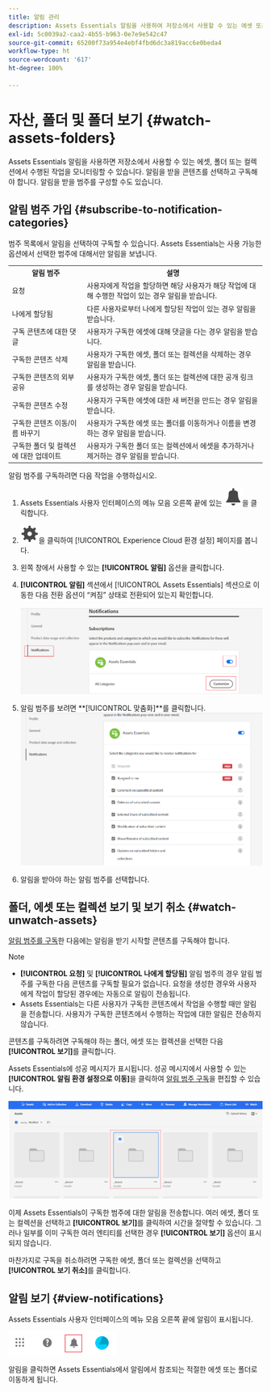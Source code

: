 ```yaml
---
title: 알림 관리
description: Assets Essentials 알림을 사용하여 저장소에서 사용할 수 있는 에셋 또는 폴더에서 수행된 작업을 모니터링합니다.
exl-id: 5c0039a2-caa2-4b55-b963-0e7e9e542c47
source-git-commit: 65200f73a954e4ebf4fbd6dc3a819acc6e0beda4
workflow-type: ht
source-wordcount: '617'
ht-degree: 100%

---
```


# 자산, 폴더 및 폴더 보기 {#watch-assets-folders}

Assets Essentials 알림을 사용하면 저장소에서 사용할 수 있는 에셋, 폴더 또는 컬렉션에서 수행된 작업을 모니터링할 수 있습니다. 알림을 받을 콘텐츠를 선택하고 구독해야 합니다. 알림을 받을 범주를 구성할 수도 있습니다.

## 알림 범주 가입 {#subscribe-to-notification-categories}

범주 목록에서 알림을 선택하여 구독할 수 있습니다. Assets Essentials는 사용 가능한 옵션에서 선택한 범주에 대해서만 알림을 보냅니다.

<table>
    <tbody>
     <tr>
      <th><strong>알림 범주</strong></th>
      <th><strong>설명</strong></th>
     </tr>
     <tr>
      <td>요청</td>
      <td>사용자에게 작업을 할당하면 해당 사용자가 해당 작업에 대해 수행한 작업이 있는 경우 알림을 받습니다.</td>
     </tr>
     <tr>
      <td>나에게 할당됨</td>
      <td>다른 사용자로부터 나에게 할당된 작업이 있는 경우 알림을 받습니다.</td>
     </tr>
     <tr>
      <td>구독 콘텐츠에 대한 댓글</td>
      <td>사용자가 구독한 에셋에 대해 댓글을 다는 경우 알림을 받습니다.</td>
     </tr>
     <tr>
      <td>구독한 콘텐츠 삭제</td>
      <td>사용자가 구독한 에셋, 폴더 또는 컬렉션을 삭제하는 경우 알림을 받습니다.</td>
     </tr>
     <tr>
      <td>구독한 콘텐츠의 외부 공유</td>
      <td>사용자가 구독한 에셋, 폴더 또는 컬렉션에 대한 공개 링크를 생성하는 경우 알림을 받습니다.</td>
     </tr>
     <tr>
      <td>구독한 콘텐츠 수정</td>
      <td>사용자가 구독한 에셋에 대한 새 버전을 만드는 경우 알림을 받습니다.</td>
     </tr>
     <tr>
      <td>구독한 콘텐츠 이동/이름 바꾸기</td>
      <td>사용자가 구독한 에셋 또는 폴더를 이동하거나 이름을 변경하는 경우 알림을 받습니다.</td>
     </tr>
     <tr>
      <td>구독한 폴더 및 컬렉션에 대한 업데이트</td>
      <td>사용자가 구독한 폴더 또는 컬렉션에서 에셋을 추가하거나 제거하는 경우 알림을 받습니다.</td>
     </tr>    
    </tbody>
   </table>

알림 범주를 구독하려면 다음 작업을 수행하십시오.

1. Assets Essentials 사용자 인터페이스의 메뉴 모음 오른쪽 끝에 있는 ![벨 아이콘](assets/bell-icon.svg)을 클릭합니다.

1. ![설정 아이콘](assets/settings-icon.svg)을 클릭하여 [!UICONTROL Experience Cloud 환경 설정] 페이지를 봅니다.

1. 왼쪽 창에서 사용할 수 있는 **[!UICONTROL 알림]** 옵션을 클릭합니다.

1. **[!UICONTROL 알림]** 섹션에서 [!UICONTROL Assets Essentials] 섹션으로 이동한 다음 전환 옵션이 “켜짐” 상태로 전환되어 있는지 확인합니다.

   ![Assets Essentials의 알림](assets/enable-notifications.png)

1. 알림 범주를 보려면 **[!UICONTROL 맞춤화]**를 클릭합니다.
   ![Assets Essentials의 알림](assets/enable-notification-categories.png)

1. 알림을 받아야 하는 알림 범주를 선택합니다.

## 폴더, 에셋 또는 컬렉션 보기 및 보기 취소 {#watch-unwatch-assets}

[알림 범주를 구독](#subscribe-to-notification-categories)한 다음에는 알림을 받기 시작할 콘텐츠를 구독해야 합니다.

>[!NOTE]
>
>* **[!UICONTROL 요청]** 및 **[!UICONTROL 나에게 할당됨]** 알림 범주의 경우 알림 범주를 구독한 다음 콘텐츠를 구독할 필요가 없습니다. 요청을 생성한 경우와 사용자에게 작업이 할당된 경우에는 자동으로 알림이 전송됩니다.
>* Assets Essentials는 다른 사용자가 구독한 콘텐츠에서 작업을 수행할 때만 알림을 전송합니다. 사용자가 구독한 콘텐츠에서 수행하는 작업에 대한 알림은 전송하지 않습니다.

콘텐츠를 구독하려면 구독해야 하는 폴더, 에셋 또는 컬렉션을 선택한 다음 **[!UICONTROL 보기]**&#x200B;를 클릭합니다.

Assets Essentials에 성공 메시지가 표시됩니다. 성공 메시지에서 사용할 수 있는 **[!UICONTROL 알림 환경 설정으로 이동]**&#x200B;을 클릭하여 [알림 범주 구독](#subscribe-to-notification-categories)을 편집할 수 있습니다.

![Assets Essentials의 알림](assets/watch-assets.png)

이제 Assets Essentials이 구독한 범주에 대한 알림을 전송합니다. 여러 에셋, 폴더 또는 컬렉션을 선택하고 **[!UICONTROL 보기]**&#x200B;를 클릭하여 시간을 절약할 수 있습니다. 그러나 일부를 이미 구독한 여러 엔티티를 선택한 경우 **[!UICONTROL 보기]** 옵션이 표시되지 않습니다.

마찬가지로 구독을 취소하려면 구독한 에셋, 폴더 또는 컬렉션을 선택하고 **[!UICONTROL 보기 취소]**&#x200B;를 클릭합니다.

## 알림 보기 {#view-notifications}

Assets Essentials 사용자 인터페이스의 메뉴 모음 오른쪽 끝에 알림이 표시됩니다.

![Assets Essentials의 알림](assets/notifications-assets-essentials.png)

알림을 클릭하면 Assets Essentials에서 알림에서 참조되는 적절한 에셋 또는 폴더로 이동하게 됩니다.
